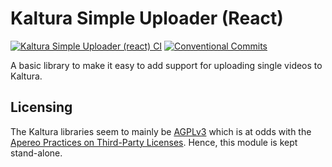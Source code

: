 # Kaltura Simple Uploader (React)

[![Kaltura Simple Uploader (react) CI](https://github.com/openequella/react-kaltura-simpleuploader/actions/workflows/ci.yaml/badge.svg)](https://github.com/openequella/react-kaltura-simpleuploader/actions/workflows/ci.yaml)
[![Conventional Commits](https://img.shields.io/badge/Conventional%20Commits-1.0.0-yellow.svg)](https://www.conventionalcommits.org/)

A basic library to make it easy to add support for uploading single videos to Kaltura.

## Licensing

The Kaltura libraries seem to mainly be [AGPLv3](https://choosealicense.com/licenses/agpl-3.0/)
which is at odds with the [Apereo Practices on Third-Party
Licenses](https://www.apereo.org/licensing/third-party). Hence, this module is kept stand-alone.
